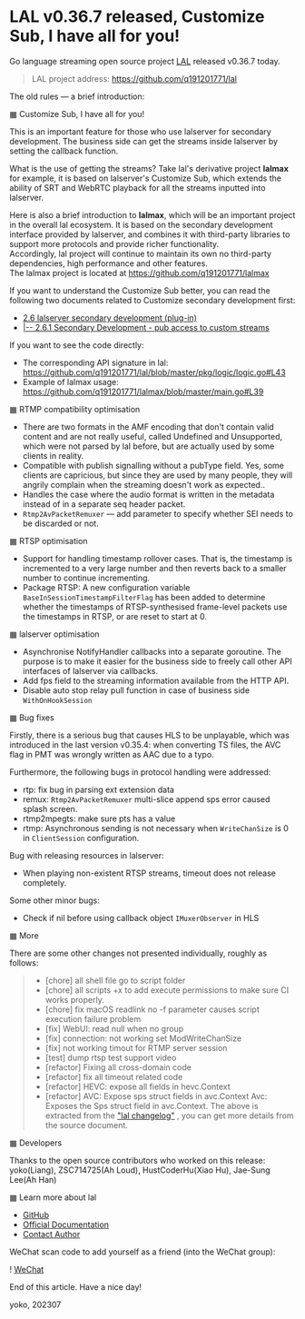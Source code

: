 # LAL v0.36.7 released, Customize Sub, I have all for you!

Go language streaming open source project [LAL](https://github.com/q191201771/lal) released v0.36.7 today.

> LAL project address: https://github.com/q191201771/lal

The old rules — a brief introduction:

▦ Customize Sub, I have all for you!

This is an important feature for those who use lalserver for secondary development. The business side can get the streams inside lalserver by setting the callback function.

What is the use of getting the streams? Take lal's derivative project **lalmax** for example, it is based on lalserver's Customize Sub, which extends the ability of SRT and WebRTC playback for all the streams inputted into lalserver.

Here is also a brief introduction to **lalmax**, which will be an important project in the overall lal ecosystem. It is based on the secondary development interface provided by lalserver, and combines it with third-party libraries to support more protocols and provide richer functionality.  
Accordingly, lal project will continue to maintain its own no third-party dependencies, high performance and other features.  
The lalmax project is located at https://github.com/q191201771/lalmax

If you want to understand the Customize Sub better, you can read the following two documents related to Customize secondary development first:

- [2.6 lalserver secondary development (plug-in)](https://pengrl.com/#/customize)
- [|-- 2.6.1 Secondary Development - pub access to custom streams](https://pengrl.com/#/customize_pub)

If you want to see the code directly:

- The corresponding API signature in lal: https://github.com/q191201771/lal/blob/master/pkg/logic/logic.go#L43
- Example of lalmax usage: https://github.com/q191201771/lalmax/blob/master/main.go#L39

▦ RTMP compatibility optimisation

- There are two formats in the AMF encoding that don't contain valid content and are not really useful, called Undefined and Unsupported, which were not parsed by lal before, but are actually used by some clients in reality.
- Compatible with publish signalling without a pubType field. Yes, some clients are capricious, but since they are used by many people, they will angrily complain when the streaming doesn't work as expected..
- Handles the case where the audio format is written in the metadata instead of in a separate seq header packet.
- `Rtmp2AvPacketRemuxer` — add parameter to specify whether SEI needs to be discarded or not.

▦ RTSP optimisation

- Support for handling timestamp rollover cases. That is, the timestamp is incremented to a very large number and then reverts back to a smaller number to continue incrementing.
- Package RTSP: A new configuration variable `BaseInSessionTimestampFilterFlag` has been added to determine whether the timestamps of RTSP-synthesised frame-level packets use the timestamps in RTSP, or are reset to start at 0.

▦ lalserver optimisation

- Asynchronise NotifyHandler callbacks into a separate goroutine. The purpose is to make it easier for the business side to freely call other API interfaces of lalserver via callbacks.
- Add fps field to the streaming information available from the HTTP API.
- Disable auto stop relay pull function in case of business side `WithOnHookSession`

▦ Bug fixes

Firstly, there is a serious bug that causes HLS to be unplayable, which was introduced in the last version v0.35.4: when converting TS files, the AVC flag in PMT was wrongly written as AAC due to a typo.

Furthermore, the following bugs in protocol handling were addressed:

- rtp: fix bug in parsing ext extension data
- remux: `Rtmp2AvPacketRemuxer` multi-slice append sps error caused splash screen.
- rtmp2mpegts: make sure pts has a value
- rtmp: Asynchronous sending is not necessary when `WriteChanSize` is 0 in `ClientSession` configuration.

Bug with releasing resources in lalserver:

- When playing non-existent RTSP streams, timeout does not release completely.

Some other minor bugs:

- Check if nil before using callback object `IMuxerObserver` in HLS

▦ More

There are some other changes not presented individually, roughly as follows:

> - [chore] all shell file go to script folder
> - [chore] all scripts +x to add execute permissions to make sure CI works properly.
> - [chore] fix macOS readlink no -f parameter causes script execution failure problem
> - [fix] WebUI: read null when no group
> - [fix] connection: not working set ModWriteChanSize
> - [fix] not working timout for RTMP server session
> - [test] dump rtsp test support video
> - [refactor] Fixing all cross-domain code
> - [refactor] fix all timeout related code
> - [refactor] HEVC: expose all fields in hevc.Context
> - [refactor] AVC: Expose sps struct fields in avc.Context
>Avc: Exposes the Sps struct field in avc.Context.
> The above is extracted from the ["lal changelog"](https://pengrl.com/lal/#/CHANGELOG) , you can get more details from the source document.

▦ Developers

Thanks to the open source contributors who worked on this release: yoko(Liang), ZSC714725(Ah Loud), HustCoderHu(Xiao Hu), Jae-Sung Lee(Ah Han)

▦ Learn more about lal

- [GitHub](https://github.com/q191201771/lal)
- [Official Documentation](https://pengrl.com/lal)
- [Contact Author](https://pengrl.com/lal/#/Author)

WeChat scan code to add yourself as a friend (into the WeChat group):

! [WeChat](https://pengrl.com/images/yoko_vx.jpeg?date=2304)

End of this article. Have a nice day!

yoko, 202307
